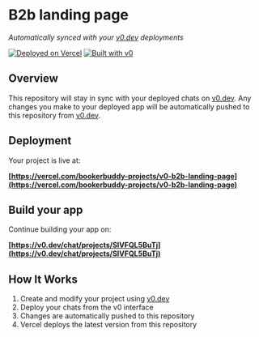# B2b landing page

*Automatically synced with your [v0.dev](https://v0.dev) deployments*

[![Deployed on Vercel](https://img.shields.io/badge/Deployed%20on-Vercel-black?style=for-the-badge&logo=vercel)](https://vercel.com/bookerbuddy-projects/v0-b2b-landing-page)
[![Built with v0](https://img.shields.io/badge/Built%20with-v0.dev-black?style=for-the-badge)](https://v0.dev/chat/projects/SIVFQL5BuTj)

## Overview

This repository will stay in sync with your deployed chats on [v0.dev](https://v0.dev).
Any changes you make to your deployed app will be automatically pushed to this repository from [v0.dev](https://v0.dev).

## Deployment

Your project is live at:

**[https://vercel.com/bookerbuddy-projects/v0-b2b-landing-page](https://vercel.com/bookerbuddy-projects/v0-b2b-landing-page)**

## Build your app

Continue building your app on:

**[https://v0.dev/chat/projects/SIVFQL5BuTj](https://v0.dev/chat/projects/SIVFQL5BuTj)**

## How It Works

1. Create and modify your project using [v0.dev](https://v0.dev)
2. Deploy your chats from the v0 interface
3. Changes are automatically pushed to this repository
4. Vercel deploys the latest version from this repository